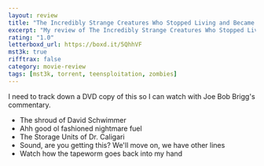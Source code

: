 ```yaml
---
layout: review
title: "The Incredibly Strange Creatures Who Stopped Living and Became Mixed-Up Zombies!!? (1964)"
excerpt: "My review of The Incredibly Strange Creatures Who Stopped Living and Became Mixed-Up Zombies!!? (1964)"
rating: "1.0"
letterboxd_url: https://boxd.it/5QhhVF
mst3k: true
rifftrax: false
category: movie-review
tags: [mst3k, torrent, teensploitation, zombies]
---
```


I need to track down a DVD copy of this so I can watch with Joe Bob Brigg's commentary.

- The shroud of David Schwimmer
- Ahh good ol fashioned nightmare fuel
- The Storage Units of Dr. Caligari
- Sound, are you getting this? We'll move on, we have other lines
- Watch how the tapeworm goes back into my hand
